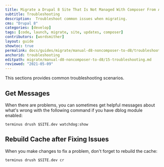 ```yaml
---
title: Migrate a Drupal 8 Site That Is Not Managed With Composer From Another Platform
subtitle: Troubleshooting
description:  Troubleshoot common issues when migrating.
cms: "Drupal 8"
categories: [develop]
tags: [code, launch, migrate, site, updates, composer]
contributors: [wordsmither]
layout: guide
showtoc: true
permalink: docs/guides/migrate/manual-d8-noncomposer-to-d8/troubleshooting
anchorid: troubleshooting
editpath: migrate/manual-d8-noncomposer-to-d8/15-troubleshooting.md
reviewed: "2021-05-09"
---
```


This sections provides common troubleshooting scenarios.

## Get Messages

When there are problems, you can sometimes get helpful messages about what's wrong with the following command if you have dblog module enabled:

```bash{promptUser: user}
terminus drush $SITE.dev watchdog:show
```

## Rebuild Cache after Fixing Issues

When you make changes to fix a problem, don't forget to rebuild the cache:

```bash{promptUser: user}
terminus drush $SITE.dev cr
```

<Partial file="drupal-9/troubleshooting.md" />
